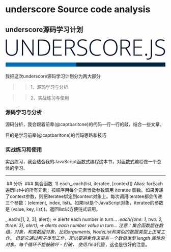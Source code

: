 # underscore Source code analysis 

## underscore源码学习计划

![Alt text](docs/images/underscore.png)

我把这次underscore源码学习计划分为两大部分

>> 1、源码学习与分析

>> 2、实战练习与使用 

### 源码学习与分析

源码分析，我会跟着前辈(@captbaritone)的代码一行一行的敲，结合一些文章。

目的是学习前辈(@captbaritone)的代码思路和技巧

### 实战练习和使用

实战练习，我会结合我的JavaScript函数式编程这本书，对函数式编程做一个总体的学习、

----------
 ## 分析
 ### 集合函数
 1) each_.each(list, iteratee, [context]) Alias: forEach 
遍历list中的所有元素，按顺序用每个元素当做参数调用 iteratee 函数。如果传递了context参数，则把iteratee绑定到context对象上。每次调用iteratee都会传递三个参数：(element, index, list)。如果list是个JavaScript对象，iteratee的参数是 (value, key, list))。返回list以方便链式调用。

_.each([1, 2, 3], alert);
=> alerts each number in turn...
_.each({one: 1, two: 2, three: 3}, alert);
=> alerts each number value in turn...
注意：集合函数能在数组，对象，和类数组对象，比如arguments, NodeList和类似的数据类型上正常工作。 但是它通过鸭子类型工作，所以要避免传递带有一个数值类型 length 属性的对象。每个循环不能被破坏 - 打破， 使用_.find代替，这也是很好的注意。
 




